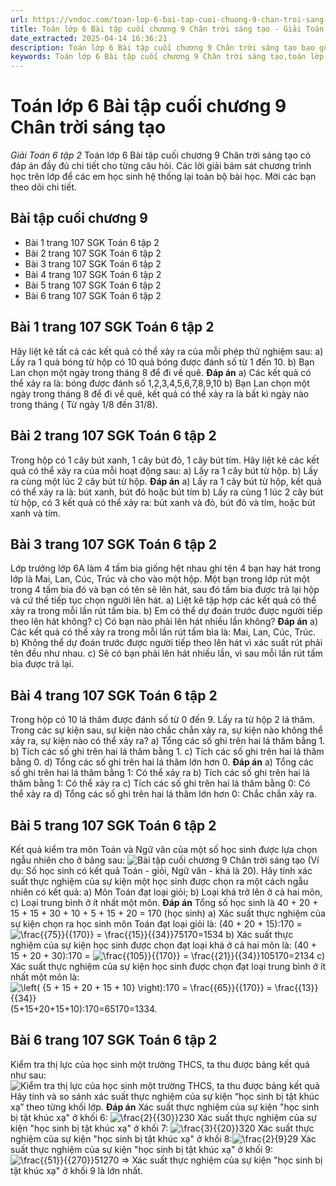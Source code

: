 ```yaml
---
url: https://vndoc.com/toan-lop-6-bai-tap-cuoi-chuong-9-chan-troi-sang-tao-271833
title: Toán lớp 6 Bài tập cuối chương 9 Chân trời sáng tạo - Giải Toán 6 tập 2 - VnDoc.com
date_extracted: 2025-04-14 16:36:21
description: Toán lớp 6 Bài tập cuối chương 9 Chân trời sáng tạo bao gồm lời giải chi tiết cho từng bài tập cho các em học sinh tham khảo luyện Giải Toán 6 sách CTST.
keywords: Toán lớp 6 Bài tập cuối chương 9 Chân trời sáng tạo,toán lớp 6,giải toán lớp 6,giải toán 6,toán lớp 6 chân trời sáng tạo,toán 6 chân trời sáng tạo,giải toán lớp 6 chân trời sáng tạo,giải toán 6 chân trời sáng tạo,Toán lớp 6 chân trời sáng tạo Bài tập cuối chương 9
---
```


# Toán lớp 6 Bài tập cuối chương 9 Chân trời sáng tạo
 _Giải Toán 6 tập 2_
Toán lớp 6 Bài tập cuối chương 9 Chân trời sáng tạo có đáp án đầy đủ chi tiết cho từng câu hỏi. Các lời giải bám sát chương trình học trên lớp để các em học sinh hệ thống lại toàn bộ bài học. Mời các bạn theo dõi chi tiết.
## **Bài tập cuối chương 9**
  * Bài 1 trang 107 SGK Toán 6 tập 2
  * Bài 2 trang 107 SGK Toán 6 tập 2
  * Bài 3 trang 107 SGK Toán 6 tập 2
  * Bài 4 trang 107 SGK Toán 6 tập 2
  * Bài 5 trang 107 SGK Toán 6 tập 2
  * Bài 6 trang 107 SGK Toán 6 tập 2

## Bài 1 trang 107 SGK Toán 6 tập 2
Hãy liệt kê tất cả các kết quả có thể xảy ra của mỗi phép thử nghiệm sau:
a\) Lấy ra 1 quả bóng từ hộp có 10 quả bóng được đánh số từ 1 đến 10.
b\) Bạn Lan chọn một ngày trong tháng 8 để đi về quê.
**Đáp án**
a\) Các kết quả có thể xảy ra là: bóng được đánh số 1,2,3,4,5,6,7,8,9,10
b\) Bạn Lan chọn một ngày trong tháng 8 để đi về quê, kết quả có thể xảy ra là bất kì ngày nào trong tháng \( Từ ngày 1/8 đến 31/8\).
## Bài 2 trang 107 SGK Toán 6 tập 2
Trong hộp có 1 cây bút xanh, 1 cây bút đỏ, 1 cây bút tím. Hãy liệt kê các kết quả có thể xảy ra của mỗi hoạt động sau:
a\) Lấy ra 1 cây bút từ hộp.
b\) Lấy ra cùng một lúc 2 cây bút từ hộp.
**Đáp án**
a\) Lấy ra 1 cây bút từ hộp, kết quả có thể xảy ra là: bút xanh, bút đỏ hoặc bút tím
b\) Lấy ra cùng 1 lúc 2 cây bút từ hộp, có 3 kết quả có thể xảy ra: bút xanh và đỏ, bút đỏ và tím, hoặc bút xanh và tím.
## Bài 3 trang 107 SGK Toán 6 tập 2
Lớp trưởng lớp 6A làm 4 tấm bia giống hệt nhau ghi tên 4 bạn hay hát trong lớp là Mai, Lan, Cúc, Trúc và cho vào một hộp. Một bạn trong lớp rút một trong 4 tấm bia đó và bạn có tên sẽ lên hát, sau đó tấm bia được trả lại hộp và cứ thế tiếp tục chọn người lên hát.
a\) Liệt kê tập hợp các kết quả có thể xảy ra trong mỗi lần rút tấm bia.
b\) Em có thể dự đoán trước được người tiếp theo lên hát không?
c\) Có bạn nào phải lên hát nhiều lần không?
**Đáp án**
a\) Các kết quả có thể xảy ra trong mỗi lần rút tấm bìa là: Mai, Lan, Cúc, Trúc.
b\) Không thể dự đoán trước được người tiếp theo lên hát vì xác suất rút phải tên đều như nhau.
c\) Sẽ có bạn phải lên hát nhiều lần, vì sau mỗi lần rút tấm bìa được trả lại.
## Bài 4 trang 107 SGK Toán 6 tập 2
Trong hộp có 10 lá thăm được đánh số từ 0 đến 9. Lấy ra từ hộp 2 lá thăm. Trong các sự kiện sau, sự kiện nào chắc chắn xảy ra, sự kiện nào không thể xảy ra, sự kiện nào có thể xảy ra?
a\) Tổng các số ghi trên hai lá thăm bằng 1.
b\) Tích các số ghi trên hai lá thăm bằng 1.
c\) Tích các số ghi trên hai lá thăm bằng 0.
d\) Tổng các số ghi trên hai lá thăm lớn hơn 0.
**Đáp án**
a\) Tổng các số ghi trên hai lá thăm bằng 1: Có thể xảy ra
b\) Tích các số ghi trên hai lá thăm bằng 1: Có thể xảy ra
c\) Tích các số ghi trên hai lá thăm bằng 0: Có thể xảy ra
d\) Tổng các số ghi trên hai lá thăm lớn hơn 0: Chắc chắn xảy ra.
## Bài 5 trang 107 SGK Toán 6 tập 2
Kết quả kiểm tra môn Toán và Ngữ văn của một số học sinh được lựa chọn ngẫu nhiên cho ở bảng sau:
![Bài tập cuối chương 9 Chân trời sáng tạo](https://i.vdoc.vn/data/image/2022/07/26/bai-5-trang-107-toan-lop-6-tap-2-chan-troi-72277.png)
\(Ví dụ: Số học sinh có kết quả Toán - giỏi, Ngữ văn - khá là 20\).
Hãy tính xác suất thực nghiệm của sự kiện một học sinh được chọn ra một cách ngẫu nhiên có kết quả:
a\) Môn Toán đạt loại giỏi;
b\) Loại khá trở lên ở cả hai môn,
c\) Loại trung bình ở ít nhất một môn.
**Đáp án**
Tổng số học sinh là 40 + 20 + 15 + 15 + 30 + 10 + 5 + 15 + 20 = 170 \(học sinh\)
a\) Xác suất thực nghiệm của sự kiện chọn ra học sinh môn Toán đạt loại giỏi là:
\(40 + 20 + 15\):170 = ![\\frac{{75}}{{170}} = \\frac{{15}}{{34}}](https://i.vdoc.vn/data/image/blank.png)75170=1534
b\) Xác suất thực nghiệm của sự kiện học sinh được chọn đạt loại khá ở cả hai môn là:
\(40 + 15 + 20 + 30\):170 = ![\\frac{{105}}{{170}} = \\frac{{21}}{{34}}](https://i.vdoc.vn/data/image/blank.png)105170=2134
c\) Xác suất thực nghiệm của sự kiện học sinh được chọn đạt loại trung bình ở ít nhất một môn là:
![\\left\( {5 + 15 + 20 + 15 + 10} \\right\):170 = \\frac{{65}}{{170}} = \\frac{{13}}{{34}}](https://i.vdoc.vn/data/image/blank.png)\(5+15+20+15+10\):170=65170=1334.
## Bài 6 trang 107 SGK Toán 6 tập 2
Kiểm tra thị lực của học sinh một trường THCS, ta thu được bảng kết quả như sau:
![Kiểm tra thị lực của học sinh một trường THCS, ta thu được bảng kết quả](https://i.vdoc.vn/data/image/2022/07/26/bai-6-trang-107-toan-lop-6-tap-2-chan-troi-72286.png)
Hãy tính và so sánh xác suất thực nghiệm của sự kiện “học sinh bị tật khúc xạ” theo từng khối lớp.
**Đáp án**
Xác suất thực nghiệm của sự kiện "học sinh bị tật khúc xạ" ở khối 6: ![\\frac{2}{{30}}](https://i.vdoc.vn/data/image/blank.png)230
Xác suất thực nghiệm của sự kiện "học sinh bị tật khúc xạ" ở khối 7: ![\\frac{3}{{20}}](https://i.vdoc.vn/data/image/blank.png)320
Xác suất thực nghiệm của sự kiện "học sinh bị tật khúc xạ" ở khối 8:![\\frac{2}{9}](https://i.vdoc.vn/data/image/blank.png)29
Xác suất thực nghiệm của sự kiện "học sinh bị tật khúc xạ" ở khối 9: ![\\frac{{51}}{{270}}](https://i.vdoc.vn/data/image/blank.png)51270
=> Xác suất thực nghiệm của sự kiện "học sinh bị tật khúc xạ" ở khối 9 là lớn nhất.
